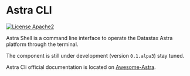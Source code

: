 # Astra CLI

[![License Apache2](https://img.shields.io/hexpm/l/plug.svg)](http://www.apache.org/licenses/LICENSE-2.0)

Astra Shell is a command line interface to operate the Datastax Astra platform through the terminal. 

The component is still under development (version `0.1.alpa3`) stay tuned.

Astra Cli official documentation is located on [Awesome-Astra](https://awesome-astra.github.io/docs/pages/astra/astra-cli/).

